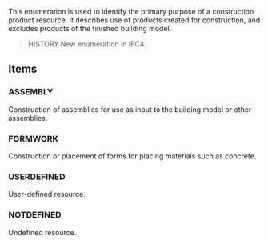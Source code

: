 This enumeration is used to identify the primary purpose of a construction product resource. It describes use of products created for construction, and excludes products of the finished building model.

<!-- end of short definition -->


> HISTORY New enumeration in IFC4.

## Items

### ASSEMBLY
Construction of assemblies for use as input to the building model or other assemblies.

### FORMWORK
Construction or placement of forms for placing materials such as concrete.

### USERDEFINED
User-defined resource.

### NOTDEFINED
Undefined resource.
